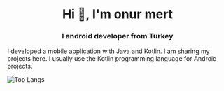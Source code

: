 <h1 align="center">Hi 👋, I'm onur mert</h1>
<h3 align="center">I android developer from Turkey</h3>
<p aling="center">I developed a mobile application with Java and Kotlin. I am sharing my projects here. I usually use the Kotlin programming language for Android projects. </p>
  
   ![Top Langs](https://github-readme-stats.vercel.app/api/top-langs/?username=onurrmert&hide=javascript,css,scss,html&theme=tokyonight) 

